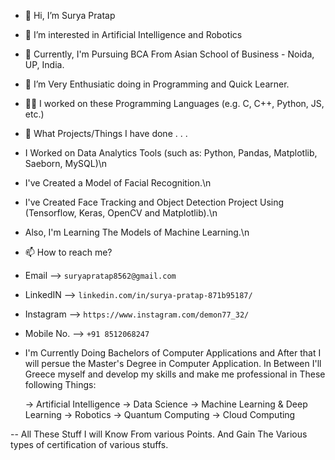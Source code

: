 - 👋 Hi, I’m Surya Pratap
- 👀 I’m interested in Artificial Intelligence and Robotics
- 🏫 Currently, I'm Pursuing BCA From Asian School of Business - Noida, UP, India.
- 💞️ I’m Very Enthusiatic doing in Programming and Quick Learner.
- 🧑‍💻 I worked on these Programming Languages (e.g. C, C++, Python, JS, etc.)

- 🤔 What Projects/Things I have done . . .
- I Worked on Data Analytics Tools (such as: Python, Pandas, Matplotlib, Saeborn, MySQL)\n
- I've Created a Model of Facial Recognition.\n
- I've Created Face Tracking and Object Detection Project Using (Tensorflow, Keras, OpenCV and Matplotlib).\n
- Also, I'm Learning The Models of Machine Learning.\n

- 📫 How to reach me?
- Email --> `suryapratap8562@gmail.com`
- LinkedIN --> `linkedin.com/in/surya-pratap-871b95187/`
- Instagram --> `https://www.instagram.com/demon77_32/`
- Mobile No. --> `+91 8512068247`

- I'm Currently Doing Bachelors of Computer Applications and After that I will persue the Master's Degree in Computer Application.
   In Between I'll Greece myself and develop my skills and make me professional in These following Things:
   
   -> Artificial Intelligence
   -> Data Science
   -> Machine Learning & Deep Learning
   -> Robotics 
   -> Quantum Computing
   -> Cloud Computing

-- All These Stuff I will Know From various Points. And Gain The Various types of certification of various stuffs.

<!---
SP85691/SP85691 is a ✨ special ✨ repository because its `README.md` (this file) appears on your GitHub profile.
You can click the Preview link to take a look at your changes.
--->
